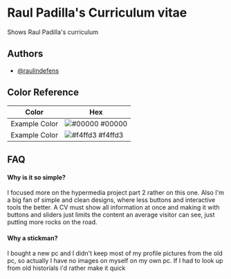 # Raul Padilla's Curriculum vitae

Shows Raul Padilla's curriculum


## Authors

- [@raulindefens](https://github.com/raulindefens)

## Color Reference

| Color             | Hex                                                                |
| ----------------- | ------------------------------------------------------------------ |
| Example Color | ![#00000](https://via.placeholder.com/10/00000f?text=+) #00000 |
| Example Color | ![#f4ffd3](https://via.placeholder.com/10/f4ffd3?text=+) #f4ffd3|



## FAQ

#### Why is it so simple?

I focused more on the hypermedia project part 2 rather on this one. Also I'm a big fan of simple and clean designs, where less buttons and interactive tools the better. A CV must show all information at once and making it with buttons and sliders just limits the content an average visitor can see, just putting more rocks on the road.

#### Why a stickman?

I bought a new pc and I didn't keep most of my profile pictures from the old pc, so actually I have no images on myself on my own pc. If I had to look up from old historials i'd rather make it quick

